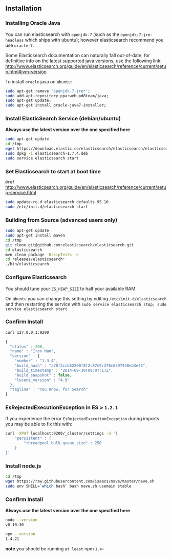 
## Installation

### Installing Oracle Java

You can run elasticsearch with `openjdk-7` (such as the `openjdk-7-jre-headless` which ships with ubuntu); however elasticsearch recommend you use `oracle-7`.

Some Elasticsearch documentation can naturally fall out-of-date, for definitive info on the latest supported java versions, use the following link: http://www.elasticsearch.org/guide/en/elasticsearch/reference/current/setup.html#jvm-version

To install `oracle` java on `ubuntu`:

```bash
sudo apt-get remove 'openjdk-7-jre*';
sudo add-apt-repository ppa:webupd8team/java;
sudo apt-get update;
sudo apt-get install oracle-java7-installer;
```

### Install ElasticSearch Service (debian/ubuntu)

**Always use the latest version over the one specified here**

```bash
sudo apt-get update
cd /tmp
wget https://download.elastic.co/elasticsearch/elasticsearch/elasticsearch-1.7.4.deb
sudo dpkg -i elasticsearch-1.7.4.deb
sudo service elasticsearch start
```

### Set Elasticsearch to start at boot time
`@ref` http://www.elasticsearch.org/guide/en/elasticsearch/reference/current/setup-service.html
```bash
sudo update-rc.d elasticsearch defaults 95 10
sudo /etc/init.d/elasticsearch start
```

### Building from Source (advanced users only)

```bash
sudo apt-get update
sudo apt-get install maven
cd /tmp
git clone git@github.com:elasticsearch/elasticsearch.git
cd elasticsearch
mvn clean package -DskipTests -e
cd releases/elasticsearch*
./bin/elasticsearch
```

### Configure Elasticsearch

You should tune your `ES_HEAP_SIZE` to half your available RAM.

On `ubuntu` you can change this setting by editing `/etc/init.d/elasticsearch` and then restarting the service with `sudo service elasticsearch stop; sudo service elasticsearch start`

### Confirm Install

```bash
curl 127.0.0.1:9200
```

```javascript
{
  "status" : 200,
  "name" : "Iron Man",
  "version" : {
    "number" : "1.3.4",
    "build_hash" : "a70f3ccb52200f8f2c87e9c370c6597448eb3e45",
    "build_timestamp" : "2014-09-30T09:07:17Z",
    "build_snapshot" : false,
    "lucene_version" : "4.9"
  },
  "tagline" : "You Know, for Search"
}

```

### EsRejectedExecutionException in ES > `1.2.1`

If you experience the error `EsRejectedExecutionException` during imports you may be able to fix this with:

```bash
curl -XPUT localhost:9200/_cluster/settings -d '{
    "persistent" : {
        "threadpool.bulk.queue_size" : 250
    }
}'
```

### Install node.js

```bash
cd /tmp
wget https://raw.githubusercontent.com/isaacs/nave/master/nave.sh
sudo env SHELL=`which bash` bash nave.sh usemain stable
```

### Confirm Install

**Always use the latest version over the one specified here**

```bash
node --version
v0.10.30

npm --version
1.4.21
```

**note** you should be running `at least` npm `1.4+`
